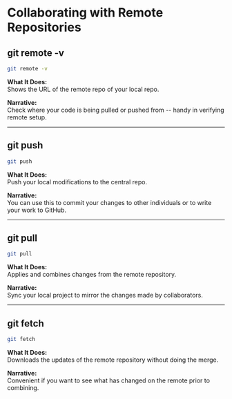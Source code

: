 # Collaborating with Remote Repositories

## git remote -v
```bash
git remote -v
```
**What It Does:**  
Shows the URL of the remote repo of your local repo.

**Narrative:**  
Check where your code is being pulled or pushed from -- handy in verifying remote setup.

---

## git push
```bash
git push
```
**What It Does:**  
Push your local modifications to the central repo.

**Narrative:**  
You can use this to commit your changes to other individuals or to write your work to GitHub.

---

## git pull
```bash
git pull
```
**What It Does:**  
Applies and combines changes from the remote repository.

**Narrative:**  
Sync your local project to mirror the changes made by collaborators.

---

## git fetch
```bash
git fetch
```
**What It Does:**  
Downloads the updates of the remote repository without doing the merge.

**Narrative:**  
Convenient if you want to see what has changed on the remote prior to combining.